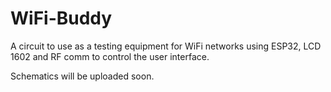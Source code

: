 # WiFi-Buddy
A circuit to use as a testing equipment for WiFi networks using ESP32, LCD 1602 and RF comm to control the user interface.

Schematics will be uploaded soon.
